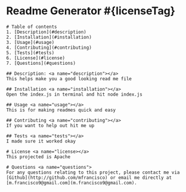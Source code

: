 # Readme Generator #{licenseTag}

    # Table of contents
    1. [Description](#description)
    2. [Installation](#installation)
    3. [Usage](#usage)
    4. [Contributing](#contributing)
    5. [Tests](#tests)
    6. [License](#license)
    7. [Questions](#questions)
    
    ## Description: <a name="description"></a>
    This helps make you a good looking read me file
    
    ## Installation <a name="installation"></a>
    Open the index.js in terminal and hit node index.js
    
    ## Usage <a name="usage"></a>
    This is for making readmes quick and easy
    
    ## Contributing <a name="contributing"></a>
    If you want to help out hit me up
    
    ## Tests <a name="tests"></a>
    I made sure it worked okay
    
    # License <a name="license></a>
    This projected is Apache
    
    # Questions <a name="questions">
    For any questions relating to this project, please contact me via [Github](http://github.com/mfrancisco) or email me directly at [m.francisco9@gmail.com](m.francisco9@gmail.com).